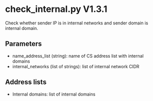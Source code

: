 check_internal.py V1.3.1
========================

Check whether sender IP is in internal networks and sender domain is internal domain.

## Parameters
* name_address_list (string): name of CS address list with internal domains
* internal_networks (list of strings): list of internal network CIDR

## Address lists
* Internal domains: list of internal domains
